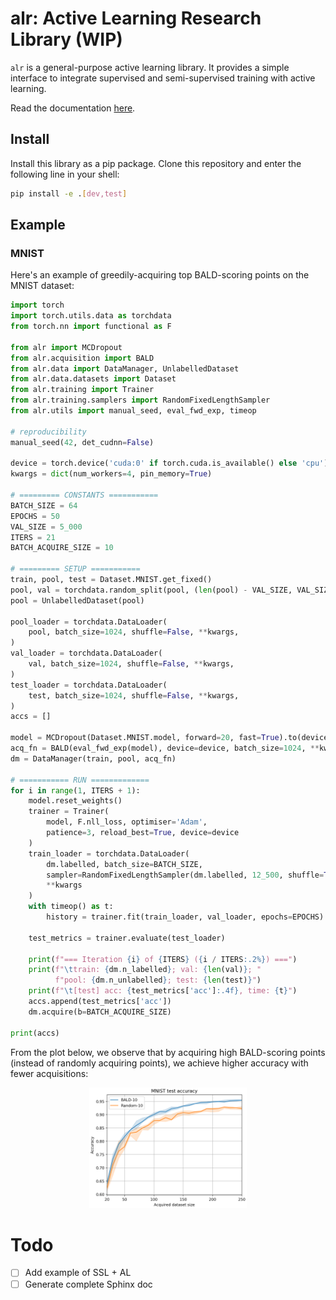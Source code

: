 # alr: Active Learning Research Library (WIP)

`alr` is a general-purpose active learning library. It provides a simple interface
to integrate supervised and semi-supervised training with active learning.

Read the documentation [here](https://alr.readthedocs.io/en/latest/).

## Install

Install this library as a pip package. Clone this repository and enter the following line in your shell:


```bash
pip install -e .[dev,test]
```


## Example

### MNIST

Here's an example of greedily-acquiring top BALD-scoring points on the MNIST dataset:

```python
import torch
import torch.utils.data as torchdata
from torch.nn import functional as F

from alr import MCDropout
from alr.acquisition import BALD
from alr.data import DataManager, UnlabelledDataset
from alr.data.datasets import Dataset
from alr.training import Trainer
from alr.training.samplers import RandomFixedLengthSampler
from alr.utils import manual_seed, eval_fwd_exp, timeop

# reproducibility
manual_seed(42, det_cudnn=False)

device = torch.device('cuda:0' if torch.cuda.is_available() else 'cpu')
kwargs = dict(num_workers=4, pin_memory=True)

# ========= CONSTANTS ===========
BATCH_SIZE = 64
EPOCHS = 50
VAL_SIZE = 5_000
ITERS = 21
BATCH_ACQUIRE_SIZE = 10

# ========= SETUP ===========
train, pool, test = Dataset.MNIST.get_fixed()
pool, val = torchdata.random_split(pool, (len(pool) - VAL_SIZE, VAL_SIZE))
pool = UnlabelledDataset(pool)

pool_loader = torchdata.DataLoader(
    pool, batch_size=1024, shuffle=False, **kwargs,
)
val_loader = torchdata.DataLoader(
    val, batch_size=1024, shuffle=False, **kwargs,
)
test_loader = torchdata.DataLoader(
    test, batch_size=1024, shuffle=False, **kwargs,
)
accs = []

model = MCDropout(Dataset.MNIST.model, forward=20, fast=True).to(device)
acq_fn = BALD(eval_fwd_exp(model), device=device, batch_size=1024, **kwargs)
dm = DataManager(train, pool, acq_fn)

# =========== RUN =============
for i in range(1, ITERS + 1):
    model.reset_weights()
    trainer = Trainer(
        model, F.nll_loss, optimiser='Adam',
        patience=3, reload_best=True, device=device
    )
    train_loader = torchdata.DataLoader(
        dm.labelled, batch_size=BATCH_SIZE,
        sampler=RandomFixedLengthSampler(dm.labelled, 12_500, shuffle=True),
        **kwargs
    )
    with timeop() as t:
        history = trainer.fit(train_loader, val_loader, epochs=EPOCHS)

    test_metrics = trainer.evaluate(test_loader)

    print(f"=== Iteration {i} of {ITERS} ({i / ITERS:.2%}) ===")
    print(f"\ttrain: {dm.n_labelled}; val: {len(val)}; "
          f"pool: {dm.n_unlabelled}; test: {len(test)}")
    print(f"\t[test] acc: {test_metrics['acc']:.4f}, time: {t}")
    accs.append(test_metrics['acc'])
    dm.acquire(b=BATCH_ACQUIRE_SIZE)

print(accs)
```

From the plot below, we observe that by acquiring high
BALD-scoring points (instead of randomly acquiring points), we achieve higher accuracy with
fewer acquisitions:

<p align="center">
<img src="images/mnist.png" width="50%" height="50%">
</p>

# Todo

* [ ] Add example of SSL + AL
* [ ] Generate complete Sphinx doc
